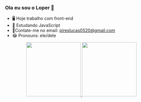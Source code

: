 ### Ola eu sou o Loper 👋

- 🖥️ Hoje trabalho com front-end
- 📖 Estudando JavaScript 
- 📨Contate-me no email: pireslucas0520@gmail.com
- 😂 Pronouns: ele/dele

<div align="center">
  <a href="https://github.com/garconloperdev">
  <img height="180em" src="https://github-readme-stats.vercel.app/api?username=garconloperdev&show_icons=true&theme=dracula&include_all_commits=true&count_private=true"/>
  <img height="180em" src="https://github-readme-stats.vercel.app/api/top-langs/?username=garconloperdev&layout=compact&langs_count=7&theme=dracula"/>
</div>
